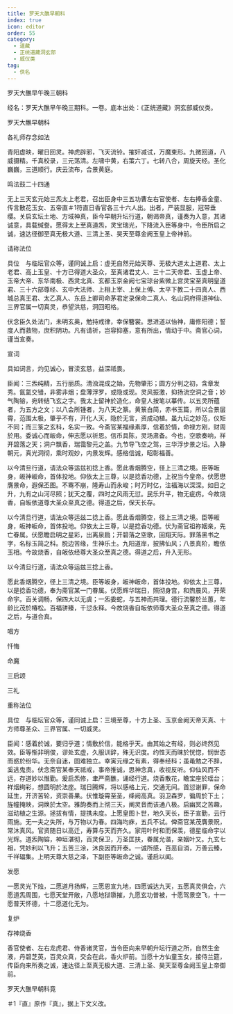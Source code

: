 ```yaml
---
title: 罗天大醮早朝科
index: true
icon: editor
order: 55
category:
  - 道藏
  - 正统道藏洞玄部
  - 威仪类
tag:
  - 佚名
---
```


罗天大醮早午晚三朝科  

经名：罗天大醮早午晚三期科。一卷。底本出处：《正统道藏》洞玄部威仪类。  

罗天大醮早朝科  

各礼师存念如法  

青阳虚映，曜日回灵。神虎辟邪，飞天流铃。摧奸减试，万魔束形。九微回道，八威摄精。千真校录，三元荡清。左啸中黄，右策六丁。七转八合，周旋天经。圣化巍巍，三道顺行。庆云流布，合景黄庭。  

鸣法鼓二十四通  

无上三天玄元始三炁太上老君，召出臣身中三五功曹左右官使者、左右捧香金童、传言散花玉女、五帝直＃1符直日香官各三十六人出。出者，严装显服，冠带垂缨。关启玄坛土地、方域神真，臣今早朝升坛行道，朝谒帝真，谨奏为入意，其诸诚意，具载缄誊。愿得太上至真道炁，灵宝瑞光，下降流入臣等身中，令臣所启之诚，速达径御至真无极大道、三清上圣、昊天至尊金阙玉皇上帝神前。  

请称法位  

具位　与临坛官众等，谨同诚上启：虚无自然元始天尊、无极大道太上道君、太上老君、高上玉皇、十方已得道大圣众，至真诸君丈人、三十二天帝君、玉虚上帝、玉帝大帝、东华南极、西灵北真、玄都玉京金阙七宝琼台紫微上宫灵宝至真明皇道君、三十六部尊经、玄中大法师、上相上宰、上保上傅、太平下教二十四真人、西城总真王君、太乙真人、东岳上卿司命茅君定录保命二真人、名山洞府得道神仙、三界官属一切真灵，恭望洪慈，洞回昭格。  

伏念臣久处法门，未明玄奥，勉持戒律，幸保簪裳。思进道以怡神，庸修阳德；誓度人而救物，庶积阴功。凡有请祈，岂容抑塞，意有所出，情动于中。斋官心词，谨当宣奏。  

宣词  

具如词言，灼见诚心，冒渎玄慈，益深祗畏。  

臣闻：三炁纯精，五行丽质。清浊混成之始，先物肇形；圆方分判之初，含章发秀。氤氲交错，非雾非烟；盘薄浮罗，或隐或现。灵风振激，抑扬流空洞之音；妙气陶镕，宛转结飞玄之字。我太上留神於造化，命皇人按笔以摹传。以五灵所蕴者，为五方之文；以八会所锺者，为八天之篆。黄箓白简，赤书玉篇，所以合景层霄，范围太极，肇乎不有，开化人天，隐於无言，资成动植。虽九坛之妙范，仪矩不同；而三箓之玄科，名实一致。今斋官某福缘素厚，信着於情，命禄方刚，财周於用。委诚心而皈命，伸志愿以祈恩。信币具陈，灵场肃备。今也，空歌奏响，祥开碧落之天；洞户飘香，瑞霭黎元之盖。九节导飞空之驾，三华浮步景之坛。入静朝元，真光洞彻，乘时观妙，内景发辉。感格信诚，昭彰福善。  

以今清旦行道，请法众等运兹初捻上香。愿此香烟腾空，径上三清之境。臣等皈身，皈神皈命，首体投地。仰依太上三尊，以是捻香功德，上祝当今皇帝。伏愿懋膺景命，遐保丕图。不骞不崩，隆寿山而永峻；时万时亿，注福海以深深。如日之升，九有之山河尽照；犹天之覆，四时之风雨无愆。民乐升平，物无疵疠。今故烧香，自皈依道尊大圣众至真之德。得道之后，保天长存。  

以今清旦行道，请法众等运兹二捻上香。愿此香烟腾空，径上三清之境。臣等皈身，皈神皈命，首体投地。仰依太上三尊，以是捻香功德。伏为斋官祖祢姻亲，先亡眷属。伏愿瞻启明之星彩，出离泉扃；开碧落之空歌，回翔天际。罪落黑书之字，名标玉简之科。脱边苦缘，生神乐土。九阳道岸，披拂仙风；八景真阶，瞻依玉相。今故烧香，自皈依经尊大圣众至真之德。得道之后，升入无形。  

以今清旦行道，请法众等运兹三捻上香。  

愿此香烟腾空，径上三清之境。臣等皈身，皈神皈命，首体投地。仰依太上三尊，以是捻香功德，奉为斋官某一门眷属。伏愿辉华瑞日，照彻身宫，和煦晨风，开荣命宇。百关调畅，保四大以无虞；一炁委蛇，与五神而共理。德行流馨於兰蕙，年龄比茂於椿松。百福骈臻，千愆永释。今故烧香自皈依师尊大圣众至真之德。得道之后，与道合真。  

唱方  

忏悔  

命魔  

三启颂  

三礼  

重称法位  

具位　与临坛官众等，谨同诚上启：三境至尊，十方上圣、玉京金阙天帝天真、十方师尊圣众、三界官属、一切威灵。  

臣闻：感着於诚，要归乎道；情敷於信，能格乎天。由其始之有经，则必终然见效。臣等惭非明俊，谬处玄虚，久服训辞，殊无识度。约性天而昧於恍惚，悯世态而惑於纷华。无奈自迷，固难独立。幸寅元缘之有素，得奉经科；虽黾勉之不辞，奚逃鬼责。伏念斋官某奉天祗戒，事帝推诚，思神念真，收视反听。仰仙风而不远，存道妙以惟勤。爰启炁修，聿严斋醮，诵经行道。烧香散花，瞻宝座於瑶台；祥烟绚彩，想圆明於法座。瑞日腾辉，将以感格上元，交通无间。首愆谢罪，保命延生，开济苦轮，资崇善果。伏惟璇霄至圣，绛阙高真。羽卫森罗，徧周於下土；旌幢掩映，洞焕於太空。雅韵奏而上彻三天，阐灵音而该通八极。启幽冥之苦趣，滋动植之生源。拯拔有情，提携未度。上愿皇图卜世，地久天长，臣子宣勤，云行雨施。无一夫之失所，与万物以为春。四海均庥，五兵不试。俾斋官某茂膺景贶，常沐真风。官资随日以高迁，寿算与天而齐久。家用叶时和而保羡，德星临命宇以光辉。道炁陶镕，神垣湛彻，百灵保卫，万圣匡扶，眷属允谐，亲姻叶又。九玄七祖，凭妙利以飞升；五苦三涂，沐良因而开泰。一诚所感，百恶自消，万善云臻，千祥辐集。上明天尊大慈之泽，下副臣等皈命之诚。谨启以闻。  

发愿  

一愿灵光下烛，二愿道月扬辉，三愿恩宣九地，四愿诚达九天，五愿真灵俱会，六愿道炁周围，七愿天堂开敞，八愿地狱隳摧，九愿玄功普被，十愿驾景空飞，十一愿普天怀德，十二愿道化无为。  

复炉  

存神烧香  

香官使者、左右龙虎君、侍香诸灵官，当令臣向来早朝升坛行道之所，自然生金液，丹碧芝英，百灵众真，交会在此，香火炉前。当愿十方仙童玉女，接侍兰筵，传臣向来所奏之诚，速达径上至真无极大道、三清上圣、昊天至尊金阙玉皇上帝御前。  

罗天大醮早朝科竟  

＃1『直』原作『真』，据上下文义改。  

